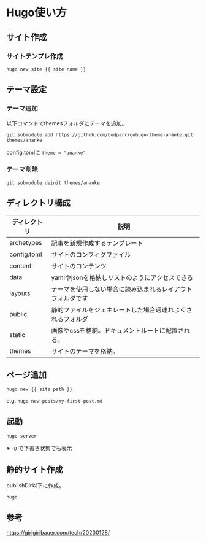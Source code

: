 # Hugo使い方

## サイト作成
### サイトテンプレ作成
```
hugo new site {{ site name }}
```

## テーマ設定
### テーマ追加
以下コマンドでthemesフォルダにテーマを追加。
```
git submodule add https://github.com/budparr/gohugo-theme-ananke.git themes/ananke
```
config.tomlに `theme = "ananke"` 

### テーマ削除
```
git submodule deinit themes/ananke
```

## ディレクトリ構成

|ディレクトリ   | 説明                                               |
|-------------|---------------------------------------------------|
|archetypes   |記事を新規作成するテンプレート                          |
|config.toml  |サイトのコンフィグファイル                              |
|content      |サイトのコンテンツ                                    |
|data         |yamlやjsonを格納しリストのようにアクセスできる            |
|layouts      |テーマを使用しない場合に読み込まれるレイアウトフォルダです   |
|public       |静的ファイルをジェネレートした場合週連れよくされるフォルダ   |
|static       |画像やcssを格納。ドキュメントルートに配置される。          |
|themes       |サイトのテーマを格納。                                 |

## ページ追加
```
hugo new {{ site path }}
```
e.g. `hugo new posts/my-first-post.md`


## 起動
```
hugo server
```
※ `-D` で下書き状態でも表示

## 静的サイト作成
publishDir以下に作成。
```
hugo
```

## 参考
https://girigiribauer.com/tech/20200128/